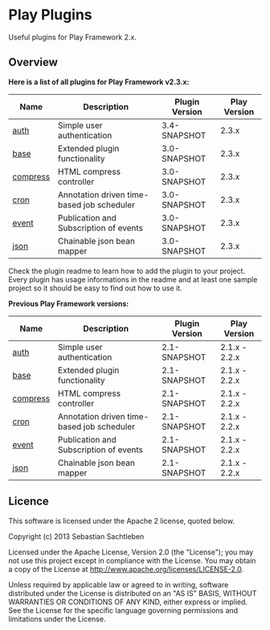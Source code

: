 # Play  Plugins

Useful plugins for Play Framework 2.x.

## Overview

**Here is a list of all plugins for Play Framework v2.3.x:**

| Name                 | Description                                | Plugin Version | Play Version |
| -------------------- | ------------------------------------------ | -------------- | ------------ |
| [auth](auth)         | Simple user authentication                 | 3.4-SNAPSHOT   | 2.3.x        |
| [base](base)         | Extended plugin functionality              | 3.0-SNAPSHOT   | 2.3.x        |
| [compress](compress) | HTML compress controller                   | 3.0-SNAPSHOT   | 2.3.x        |
| [cron](cron)         | Annotation driven time-based job scheduler | 3.0-SNAPSHOT   | 2.3.x        |
| [event](event)       | Publication and Subscription of events     | 3.0-SNAPSHOT   | 2.3.x        |
| [json](json)         | Chainable json bean mapper                 | 3.0-SNAPSHOT   | 2.3.x        |

Check the plugin readme to learn how to add the plugin to your project. Every plugin has usage informations in the readme and at least one sample project so it should be easy to find out how to use it.

**Previous Play Framework versions:**

| Name                 | Description                                | Plugin Version | Play Version |
| -------------------- | ------------------------------------------ | -------------- | ------------ |
| [auth](auth)         | Simple user authentication                 | 2.1-SNAPSHOT   | 2.1.x - 2.2.x |
| [base](base)         | Extended plugin functionality              | 2.1-SNAPSHOT   | 2.1.x - 2.2.x |
| [compress](compress) | HTML compress controller                   | 2.1-SNAPSHOT   | 2.1.x - 2.2.x |
| [cron](cron)         | Annotation driven time-based job scheduler | 2.1-SNAPSHOT   | 2.1.x - 2.2.x |
| [event](event)       | Publication and Subscription of events     | 2.1-SNAPSHOT   | 2.1.x - 2.2.x |
| [json](json)         | Chainable json bean mapper                 | 2.1-SNAPSHOT   | 2.1.x - 2.2.x |

## Licence

This software is licensed under the Apache 2 license, quoted below.

Copyright (c) 2013 Sebastian Sachtleben

Licensed under the Apache License, Version 2.0 (the "License"); you may not use this project except in compliance with the License. You may obtain a copy of the License at http://www.apache.org/licenses/LICENSE-2.0.

Unless required by applicable law or agreed to in writing, software distributed under the License is distributed on an "AS IS" BASIS, WITHOUT WARRANTIES OR CONDITIONS OF ANY KIND, either express or implied. See the License for the specific language governing permissions and limitations under the License.
